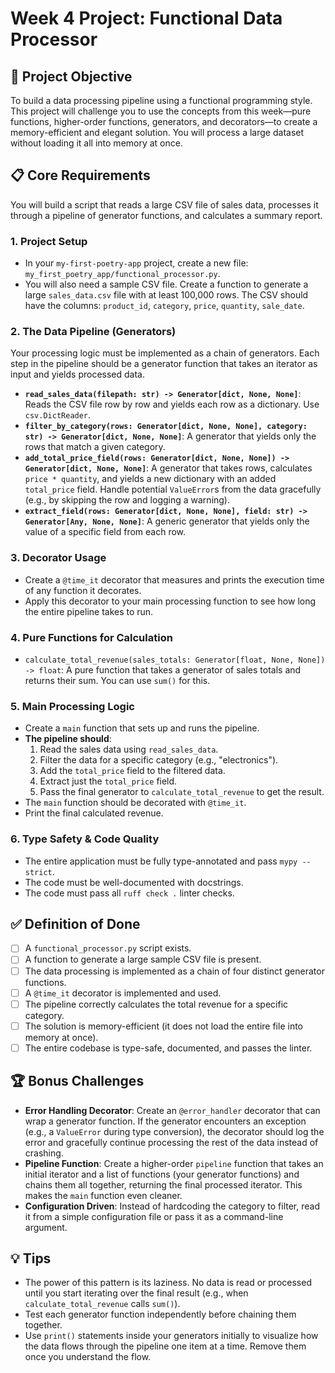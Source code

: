 # Week 4 Project: Functional Data Processor

## 🎯 Project Objective
To build a data processing pipeline using a functional programming style. This project will challenge you to use the concepts from this week—pure functions, higher-order functions, generators, and decorators—to create a memory-efficient and elegant solution. You will process a large dataset without loading it all into memory at once.

## 📋 Core Requirements
You will build a script that reads a large CSV file of sales data, processes it through a pipeline of generator functions, and calculates a summary report.

### 1. Project Setup
-   In your `my-first-poetry-app` project, create a new file: `my_first_poetry_app/functional_processor.py`.
-   You will also need a sample CSV file. Create a function to generate a large `sales_data.csv` file with at least 100,000 rows. The CSV should have the columns: `product_id`, `category`, `price`, `quantity`, `sale_date`.

### 2. The Data Pipeline (Generators)
Your processing logic must be implemented as a chain of generators. Each step in the pipeline should be a generator function that takes an iterator as input and yields processed data.

-   **`read_sales_data(filepath: str) -> Generator[dict, None, None]`**: Reads the CSV file row by row and yields each row as a dictionary. Use `csv.DictReader`.
-   **`filter_by_category(rows: Generator[dict, None, None], category: str) -> Generator[dict, None, None]`**: A generator that yields only the rows that match a given category.
-   **`add_total_price_field(rows: Generator[dict, None, None]) -> Generator[dict, None, None]`**: A generator that takes rows, calculates `price * quantity`, and yields a new dictionary with an added `total_price` field. Handle potential `ValueError`s from the data gracefully (e.g., by skipping the row and logging a warning).
-   **`extract_field(rows: Generator[dict, None, None], field: str) -> Generator[Any, None, None]`**: A generic generator that yields only the value of a specific field from each row.

### 3. Decorator Usage
-   Create a `@time_it` decorator that measures and prints the execution time of any function it decorates.
-   Apply this decorator to your main processing function to see how long the entire pipeline takes to run.

### 4. Pure Functions for Calculation
-   `calculate_total_revenue(sales_totals: Generator[float, None, None]) -> float`: A pure function that takes a generator of sales totals and returns their sum. You can use `sum()` for this.

### 5. Main Processing Logic
-   Create a `main` function that sets up and runs the pipeline.
-   **The pipeline should**:
    1.  Read the sales data using `read_sales_data`.
    2.  Filter the data for a specific category (e.g., "electronics").
    3.  Add the `total_price` field to the filtered data.
    4.  Extract just the `total_price` field.
    5.  Pass the final generator to `calculate_total_revenue` to get the result.
-   The `main` function should be decorated with `@time_it`.
-   Print the final calculated revenue.

### 6. Type Safety & Code Quality
-   The entire application must be fully type-annotated and pass `mypy --strict`.
-   The code must be well-documented with docstrings.
-   The code must pass all `ruff check .` linter checks.

## ✅ Definition of Done
- [ ] A `functional_processor.py` script exists.
- [ ] A function to generate a large sample CSV file is present.
- [ ] The data processing is implemented as a chain of four distinct generator functions.
- [ ] A `@time_it` decorator is implemented and used.
- [ ] The pipeline correctly calculates the total revenue for a specific category.
- [ ] The solution is memory-efficient (it does not load the entire file into memory at once).
- [ ] The entire codebase is type-safe, documented, and passes the linter.

## 🏆 Bonus Challenges
-   **Error Handling Decorator**: Create an `@error_handler` decorator that can wrap a generator function. If the generator encounters an exception (e.g., a `ValueError` during type conversion), the decorator should log the error and gracefully continue processing the rest of the data instead of crashing.
-   **Pipeline Function**: Create a higher-order `pipeline` function that takes an initial iterator and a list of functions (your generator functions) and chains them all together, returning the final processed iterator. This makes the `main` function even cleaner.
-   **Configuration Driven**: Instead of hardcoding the category to filter, read it from a simple configuration file or pass it as a command-line argument.

## 💡 Tips
-   The power of this pattern is its laziness. No data is read or processed until you start iterating over the final result (e.g., when `calculate_total_revenue` calls `sum()`).
-   Test each generator function independently before chaining them together.
-   Use `print()` statements inside your generators initially to visualize how the data flows through the pipeline one item at a time. Remove them once you understand the flow.
